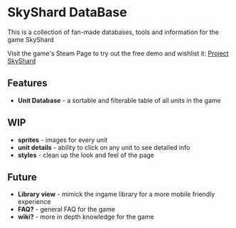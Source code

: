# SkyShard DataBase

This is a collection of fan-made databases, tools and information for the game SkyShard

Visit the game's Steam Page to try out the free demo and wishlist it:
[Project SkyShard](https://store.steampowered.com/app/3892910/Project_SkyShard/) 

## Features
- **Unit Database** - a sortable and filterable table of all units in the game

## WIP
- **sprites** - images for every unit
- **unit details** - ability to click on any unit to see detailed info
- **styles** - clean up the look and feel of the page

## Future 
- **Library view** - mimick the ingame library for a more mobile friendly experience
- **FAQ?** - general FAQ for the game
- **wiki?** - more in depth knowledge for the game
